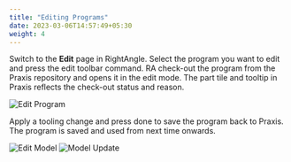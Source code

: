 ```yaml
---
title: "Editing Programs"
date: 2023-03-06T14:57:49+05:30
weight: 4
---
```


Switch to the **Edit** page in RightAngle. Select the program you want to edit and press the edit toolbar command. RA check-out the program from the Praxis repository and opens it in the edit mode. The part tile and tooltip in Praxis reflects the check-out status and reason.

![Edit Program](/images/EditProgram.png)

Apply a tooling change and press done to save the program back to Praxis. The program is saved and used from next time onwards.

![Edit Model](/images/EditModel.png?classes=inline)
![Model Update](/images/ModelUpdate.png?classes=inline)